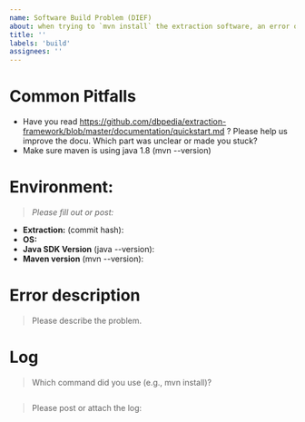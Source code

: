 ```yaml
---
name: Software Build Problem (DIEF)
about: when trying to `mvn install` the extraction software, an error occured
title: ''
labels: 'build'
assignees: ''
---
```


# Common Pitfalls
* Have you read https://github.com/dbpedia/extraction-framework/blob/master/documentation/quickstart.md ?
Please help us improve the docu. Which part was unclear or made you stuck?
* Make sure maven is using java 1.8 (mvn --version)

# Environment:

> *Please fill out or post:*
 - **Extraction:** (commit hash): 
 - **OS:** 
 - **Java SDK Version** (java --version):
 - **Maven version** (mvn --version):

# Error description
> Please describe the problem. 

# Log
> Which command did you use (e.g., mvn install)? 
```

```
> Please post or attach the log:
```

```


